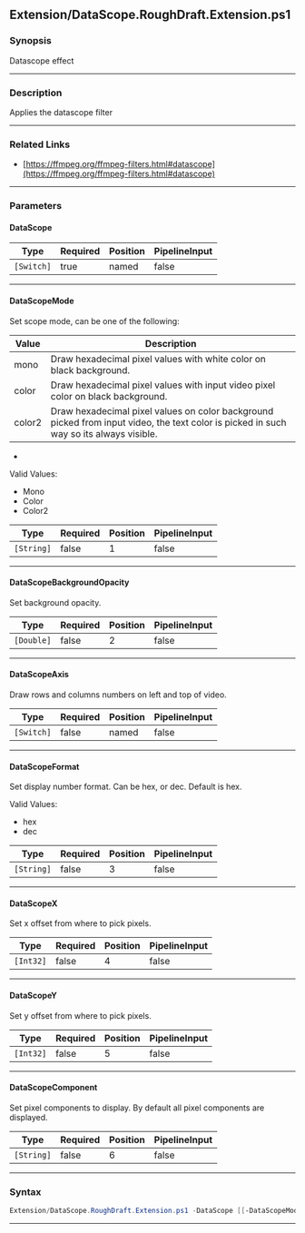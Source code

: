 
Extension/DataScope.RoughDraft.Extension.ps1
--------------------------------------------
### Synopsis
Datascope effect

---
### Description

Applies the datascope filter

---
### Related Links
* [https://ffmpeg.org/ffmpeg-filters.html#datascope](https://ffmpeg.org/ffmpeg-filters.html#datascope)



---
### Parameters
#### **DataScope**




|Type      |Required|Position|PipelineInput|
|----------|--------|--------|-------------|
|`[Switch]`|true    |named   |false        |



---
#### **DataScopeMode**

Set scope mode, can be one of the following:

|Value|Description|
|-----|-----------| 
|mono |Draw hexadecimal pixel values with white color on black background.|
|color |Draw hexadecimal pixel values with input video pixel color on black background.|
|color2 |Draw hexadecimal pixel values on color background picked from input video, the text color is picked in such way so its always visible.|
*



Valid Values:

* Mono
* Color
* Color2






|Type      |Required|Position|PipelineInput|
|----------|--------|--------|-------------|
|`[String]`|false   |1       |false        |



---
#### **DataScopeBackgroundOpacity**

Set background opacity.






|Type      |Required|Position|PipelineInput|
|----------|--------|--------|-------------|
|`[Double]`|false   |2       |false        |



---
#### **DataScopeAxis**

Draw rows and columns numbers on left and top of video.






|Type      |Required|Position|PipelineInput|
|----------|--------|--------|-------------|
|`[Switch]`|false   |named   |false        |



---
#### **DataScopeFormat**

Set display number format. Can be hex, or dec. Default is hex.



Valid Values:

* hex
* dec






|Type      |Required|Position|PipelineInput|
|----------|--------|--------|-------------|
|`[String]`|false   |3       |false        |



---
#### **DataScopeX**

Set x offset from where to pick pixels.






|Type     |Required|Position|PipelineInput|
|---------|--------|--------|-------------|
|`[Int32]`|false   |4       |false        |



---
#### **DataScopeY**

Set y offset from where to pick pixels.






|Type     |Required|Position|PipelineInput|
|---------|--------|--------|-------------|
|`[Int32]`|false   |5       |false        |



---
#### **DataScopeComponent**

Set pixel components to display. By default all pixel components are displayed.






|Type      |Required|Position|PipelineInput|
|----------|--------|--------|-------------|
|`[String]`|false   |6       |false        |



---
### Syntax
```PowerShell
Extension/DataScope.RoughDraft.Extension.ps1 -DataScope [[-DataScopeMode] <String>] [[-DataScopeBackgroundOpacity] <Double>] [-DataScopeAxis] [[-DataScopeFormat] <String>] [[-DataScopeX] <Int32>] [[-DataScopeY] <Int32>] [[-DataScopeComponent] <String>] [<CommonParameters>]
```
---



